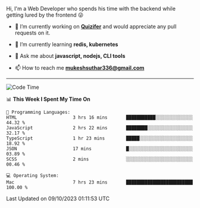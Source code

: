Hi, I'm a Web Developer who spends his time with the backend while getting lured by the frontend 😜

- 🔭 I’m currently working on **[Quizifer](https://github.com/SutharMukesh/Quizifer/)** and would appreciate any pull requests on it.

- 🌱 I’m currently learning **redis, kubernetes**

- 💬 Ask me about **javascript, nodejs, CLI tools**

- 📫 How to reach me **mukeshsuthar336@gmail.com**

---
<!--START_SECTION:waka-->
![Code Time](http://img.shields.io/badge/Code%20Time-2%2C544%20hrs%2058%20mins-blue)

📊 **This Week I Spent My Time On** 

```text
💬 Programming Languages: 
HTML                     3 hrs 16 mins       ███████████░░░░░░░░░░░░░░   44.32 % 
JavaScript               2 hrs 22 mins       ████████░░░░░░░░░░░░░░░░░   32.17 % 
TypeScript               1 hr 23 mins        █████░░░░░░░░░░░░░░░░░░░░   18.92 % 
JSON                     17 mins             █░░░░░░░░░░░░░░░░░░░░░░░░   03.89 % 
SCSS                     2 mins              ░░░░░░░░░░░░░░░░░░░░░░░░░   00.46 % 

💻 Operating System: 
Mac                      7 hrs 23 mins       █████████████████████████   100.00 % 
```


 Last Updated on 09/10/2023 01:11:53 UTC
<!--END_SECTION:waka-->
